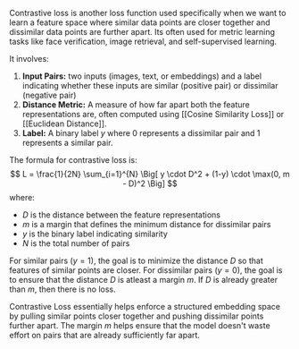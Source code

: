 Contrastive loss is another loss function used specifically when we want to learn a feature space where similar data points are closer together and dissimilar data points are further apart. Its often used for metric learning tasks like face verification, image retrieval, and self-supervised learning.

It involves:
1. **Input Pairs:** two inputs (images, text, or embeddings) and a label indicating whether these inputs are similar (positive pair) or dissimilar (negative pair)
2. **Distance Metric:** A measure of how far apart both the feature representations are, often computed using [[Cosine Similarity Loss]] or [[Euclidean Distance]].
3. **Label:** A binary label *y* where 0 represents a dissimilar pair and 1 represents a similar pair.

The formula for contrastive loss is:
$$
L = \frac{1}{2N} \sum_{i=1}^{N} \Big[ y \cdot D^2 + (1-y) \cdot \max(0, m - D)^2 \Big]
$$
where:
- $D$ is the distance between the feature representations
- $m$ is a margin that defines the minimum distance for dissimilar pairs
- $y$ is the binary label indicating similarity
- $N$ is the total number of pairs

For similar pairs ($y=1$), the goal is to minimize the distance $D$ so that features of similar points are closer. For dissimilar pairs ($y=0$), the goal is to ensure that the distance $D$ is atleast a margin $m$. If $D$ is already greater than $m$, then there is no loss.

Contrastive Loss essentially helps enforce a structured embedding space by pulling similar points closer together and pushing dissimilar points further apart. The margin $m$ helps ensure that the model doesn't waste effort on pairs that are already sufficiently far apart.